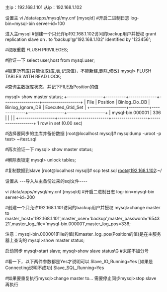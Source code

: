 主ip：192.168.1.101
从ip：192.168.1.102

设置主
vi /data/apps/mysql/my.cnf
[mysqld]
#开启二进制日志
log-bin=mysql-bin
server-id=100


进入主mysql
#创建一个只允许ip192.168.1.102访问的backup用户并授权
grant replication slave on *.* to 'backup'@'192.168.1.102' identified by '123456';

#权限重载
FLUSH PRIVILEGES;

#验证一下
select user,host from mysql.user;

#锁定所有库(只能读取(库,表,记录值)，不能新建,删除,修改)
mysql> FLUSH TABLES WITH READ LOCK;

#查询主数据库状态，并记下FILE及Position的值

mysql> show master status;
+------------------+----------+--------------+------------------+-------------------+
| File             | Position | Binlog_Do_DB | Binlog_Ignore_DB | Executed_Gtid_Set |
+------------------+----------+--------------+------------------+-------------------+
| mysql-bin.000001 |     336  |              |                  |                   |
+------------------+----------+--------------+------------------+-------------------+
1 row in set (0.00 sec)


#选择要同步的主库并备份数据
[root@localhost mysql]# mysqldump -uroot -p test> ~/test.sql

#再次验证一下
mysql> show master status;

#解除表锁定
mysql> unlock tables;

#复制数据到slave
[root@localhost mysql]# scp test.sql root@192.168.1.102:~/


设置从
---导入从主备份过来的sql文件----

vi /data/apps/mysql/my.cnf
[mysqld]
#开启二进制日志
log-bin=mysql-bin
server-id=200

#创建一个只允许192.168.1.101访问的backup用户并授权
mysql>change master to master_host='192.168.1.101',master_user='backup',master_password='654321',master_log_file='mysql-bin.000001',master_log_pos=336;

注意：mysql-bin.000001(File的值)和master_log_pos(Position的值)是在主服务器上查询的 mysql>show master status;

启动同步
mysql>start slave;
mysql>show slave status\G   #末尾不加分号

#看一下，以下两件参数都是Yes才说明可以
	Slave_IO_Running=Yes [如果是Connecting说明不成功]
	Slave_SQL_Running=Yes

#如果要重复执行mysql>change master to... 需要停止同步mysql>stop slave 再执行
